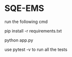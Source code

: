 # SQE-EMS

run the following cmd

pip install -r requirements.txt

python app.py

use pytest -v to run all the tests
